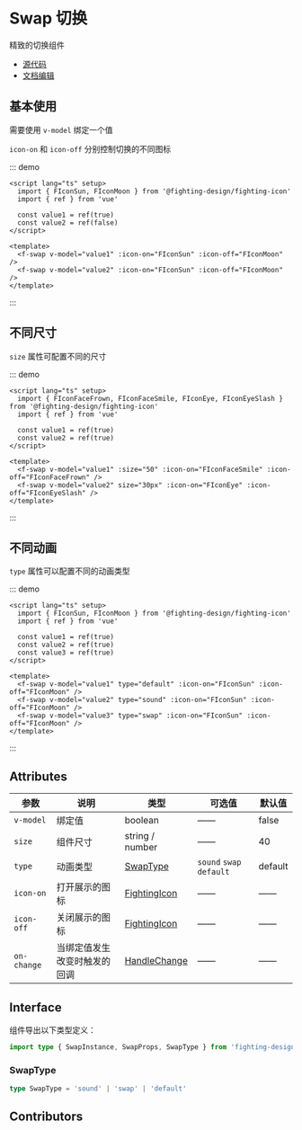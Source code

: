 # Swap 切换

精致的切换组件

- [源代码](https://github.com/FightingDesign/fighting-design/tree/master/packages/fighting-design/swap)
- [文档编辑](https://github.com/FightingDesign/fighting-design/blob/master/docs/components/swap.md)

## 基本使用

需要使用 `v-model` 绑定一个值

`icon-on` 和 `icon-off` 分别控制切换的不同图标

::: demo

```vue
<script lang="ts" setup>
  import { FIconSun, FIconMoon } from '@fighting-design/fighting-icon'
  import { ref } from 'vue'

  const value1 = ref(true)
  const value2 = ref(false)
</script>

<template>
  <f-swap v-model="value1" :icon-on="FIconSun" :icon-off="FIconMoon" />
  <f-swap v-model="value2" :icon-on="FIconSun" :icon-off="FIconMoon" />
</template>
```

:::

## 不同尺寸

`size` 属性可配置不同的尺寸

::: demo

```vue
<script lang="ts" setup>
  import { FIconFaceFrown, FIconFaceSmile, FIconEye, FIconEyeSlash } from '@fighting-design/fighting-icon'
  import { ref } from 'vue'

  const value1 = ref(true)
  const value2 = ref(true)
</script>

<template>
  <f-swap v-model="value1" :size="50" :icon-on="FIconFaceSmile" :icon-off="FIconFaceFrown" />
  <f-swap v-model="value2" size="30px" :icon-on="FIconEye" :icon-off="FIconEyeSlash" />
</template>
```

:::

## 不同动画

`type` 属性可以配置不同的动画类型

::: demo

```vue
<script lang="ts" setup>
  import { FIconSun, FIconMoon } from '@fighting-design/fighting-icon'
  import { ref } from 'vue'

  const value1 = ref(true)
  const value2 = ref(true)
  const value3 = ref(true)
</script>

<template>
  <f-swap v-model="value1" type="default" :icon-on="FIconSun" :icon-off="FIconMoon" />
  <f-swap v-model="value2" type="sound" :icon-on="FIconSun" :icon-off="FIconMoon" />
  <f-swap v-model="value3" type="swap" :icon-on="FIconSun" :icon-off="FIconMoon" />
</template>
```

:::

## Attributes

| 参数        | 说明                         | 类型                                                               | 可选值                   | 默认值  |
| ----------- | ---------------------------- | ------------------------------------------------------------------ | ------------------------ | ------- |
| `v-model`   | 绑定值                       | boolean                                                            | ——                       | false   |
| `size`      | 组件尺寸                     | string / number                                                    | ——                       | 40      |
| `type`      | 动画类型                     | <a href="#swaptype">SwapType</a>                                   | `sound` `swap` `default` | default |
| `icon-on`   | 打开展示的图标               | <a href="/components/interface.html#fightingicon">FightingIcon</a> | ——                       | ——      |
| `icon-off`  | 关闭展示的图标               | <a href="/components/interface.html#fightingicon">FightingIcon</a> | ——                       | ——      |
| `on-change` | 当绑定值发生改变时触发的回调 | <a href="/components/interface.html#handlechange">HandleChange</a> | ——                       | ——      |

## Interface

组件导出以下类型定义：

```ts
import type { SwapInstance, SwapProps, SwapType } from 'fighting-design'
```

### SwapType

```ts
type SwapType = 'sound' | 'swap' | 'default'
```

## Contributors

<a href="https://github.com/Tyh2001" target="_blank">
  <f-avatar round src="https://avatars.githubusercontent.com/u/73180970?v=4" />
</a>

<a href="https://github.com/ChetSerenade" target="_blank">
  <f-avatar round src="https://avatars.githubusercontent.com/u/44160015?v=4" />
</a>

<a href="https://github.com/Alphatrionty" target="_blank">
  <f-avatar round src="https://avatars.githubusercontent.com/u/57850101?v=4" />
</a>
